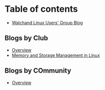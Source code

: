 # Table of contents

* [Walchand Linux Users' Group Blog](README.md)

## Blogs by Club

* [Overview](blogs-by-club/overview.md)
* [Memory and Storage Management in Linux](the-company/vision-and-values.md)

## Blogs by COmmunity

* [Overview](blogs-by-community/overview.md)
